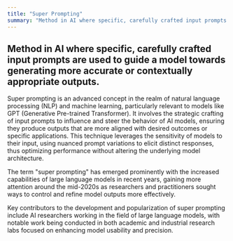 ```yaml
---
title: "Super Prompting"
summary: "Method in AI where specific, carefully crafted input prompts are used to guide a model towards generating more accurate or contextually appropriate outputs."
---
```


## Method in AI where specific, carefully crafted input prompts are used to guide a model towards generating more accurate or contextually appropriate outputs.

Super prompting is an advanced concept in the realm of natural language processing (NLP) and machine learning, particularly relevant to models like GPT (Generative Pre-trained Transformer). It involves the strategic crafting of input prompts to influence and steer the behavior of AI models, ensuring they produce outputs that are more aligned with desired outcomes or specific applications. This technique leverages the sensitivity of models to their input, using nuanced prompt variations to elicit distinct responses, thus optimizing performance without altering the underlying model architecture.

The term "super prompting" has emerged prominently with the increased capabilities of large language models in recent years, gaining more attention around the mid-2020s as researchers and practitioners sought ways to control and refine model outputs more effectively.

Key contributors to the development and popularization of super prompting include AI researchers working in the field of large language models, with notable work being conducted in both academic and industrial research labs focused on enhancing model usability and precision.
